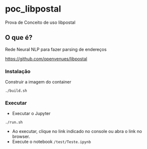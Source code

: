 # poc_libpostal
Prova de Conceito de uso libpostal

## O que é?
Rede Neural NLP para fazer parsing de endereços

https://github.com/openvenues/libpostal

### Instalação

Construir a imagem do container
```
./build.sh
```

### Executar

- Executar o Jupyter
```
./run.sh
```

- Ao executar, clique no link indicado no console ou abra o link no browser.
- Execute o notebook `/test/Teste.ipynb`


